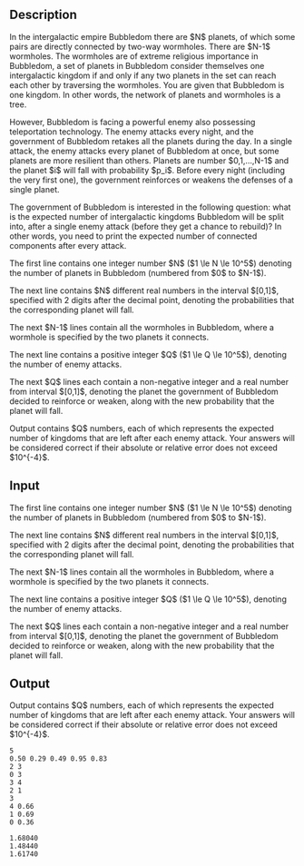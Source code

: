 ## Description

<div><p>In the intergalactic empire Bubbledom there are $N$ planets, of which some pairs are directly connected by two-way wormholes. There are $N-1$ wormholes. The wormholes are of extreme religious importance in Bubbledom, a set of planets in Bubbledom consider themselves one intergalactic kingdom if and only if any two planets in the set can reach each other by traversing the wormholes. You are given that Bubbledom is one kingdom. <span class="tex-font-style-underline">In other words, the network of planets and wormholes is a tree.</span></p><p>However, Bubbledom is facing a powerful enemy also possessing teleportation technology. The enemy attacks every night, and the government of Bubbledom retakes all the planets during the day. In a single attack, the enemy attacks every planet of Bubbledom at once, but some planets are more resilient than others. Planets are number $0,1,…,N-1$ and the planet $i$ will fall with probability $p_i$. Before every night (including the very first one), the government reinforces or weakens the defenses of a single planet.</p><p>The government of Bubbledom is interested in the following question: what is the expected number of intergalactic kingdoms Bubbledom will be split into, after a single enemy attack (before they get a chance to rebuild)? <span class="tex-font-style-underline">In other words, you need to print the expected number of connected components after every attack.</span></p></div><div class="input-specification"><p>The first line contains one integer number $N$ ($1 \le N \le 10^5$) denoting the number of planets in Bubbledom (numbered from $0$ to $N-1$). </p><p>The next line contains $N$ different real numbers in the interval $[0,1]$, specified with 2 digits after the decimal point, denoting the probabilities that the corresponding planet will fall.</p><p>The next $N-1$ lines contain all the wormholes in Bubbledom, where a wormhole is specified by the two planets it connects.</p><p>The next line contains a positive integer $Q$ ($1 \le Q \le 10^5$), denoting the number of enemy attacks.</p><p>The next $Q$ lines each contain a non-negative integer and a real number from interval $[0,1]$, denoting the planet the government of Bubbledom decided to reinforce or weaken, along with the new probability that the planet will fall.</p></div><div class="output-specification"><p>Output contains $Q$ numbers, each of which represents the expected number of kingdoms that are left after each enemy attack. Your answers will be considered correct if their absolute or relative error does not exceed $10^{-4}$. </p></div>

## Input

<p>The first line contains one integer number $N$ ($1 \le N \le 10^5$) denoting the number of planets in Bubbledom (numbered from $0$ to $N-1$). </p><p>The next line contains $N$ different real numbers in the interval $[0,1]$, specified with 2 digits after the decimal point, denoting the probabilities that the corresponding planet will fall.</p><p>The next $N-1$ lines contain all the wormholes in Bubbledom, where a wormhole is specified by the two planets it connects.</p><p>The next line contains a positive integer $Q$ ($1 \le Q \le 10^5$), denoting the number of enemy attacks.</p><p>The next $Q$ lines each contain a non-negative integer and a real number from interval $[0,1]$, denoting the planet the government of Bubbledom decided to reinforce or weaken, along with the new probability that the planet will fall.</p>

## Output

<p>Output contains $Q$ numbers, each of which represents the expected number of kingdoms that are left after each enemy attack. Your answers will be considered correct if their absolute or relative error does not exceed $10^{-4}$. </p>





```input1
5
0.50 0.29 0.49 0.95 0.83
2 3
0 3
3 4
2 1
3
4 0.66
1 0.69
0 0.36

```




```output1
1.68040
1.48440
1.61740

```


